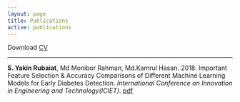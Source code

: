 ```yaml
---
layout: page
title: Publications
active: publications
---
```


Download [CV]()

___

**S. Yakin Rubaiat**, Md Monibor Rahman, Md.Kamrul Hasan. 2018. Important Feature Selection \& Accuracy Comparisons of Different Machine Learning Models for Early Diabetes Detection. *International Conference on Innovation in Engineering and Technology(ICIET)*. [pdf](https://yakinrubaiat.github.io/assets/pdfs/ICIET2018_paper_104.pdf)

